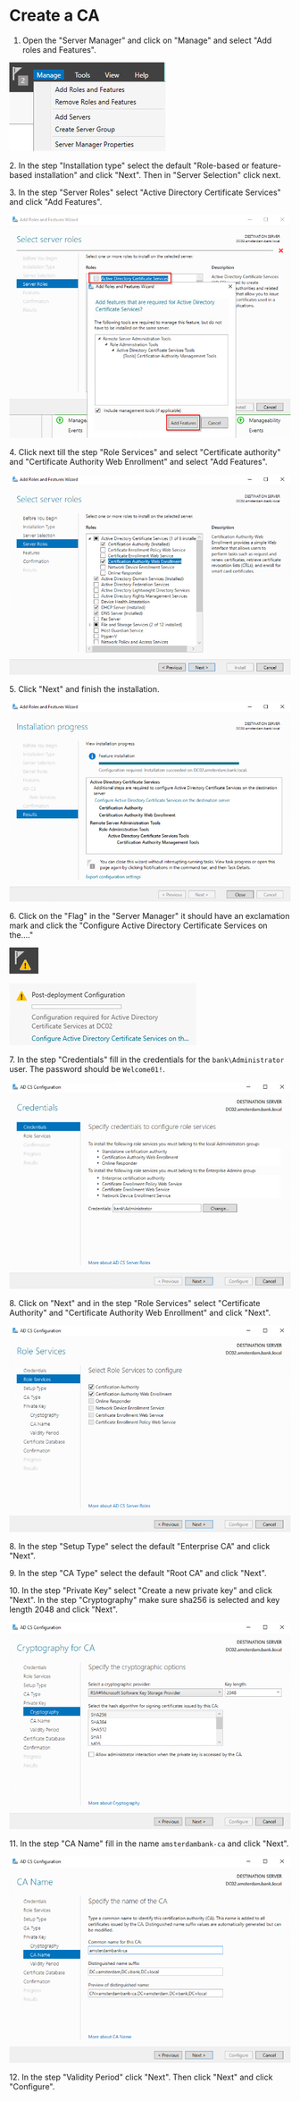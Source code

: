 # Create a CA

1. Open the "Server Manager" and click on "Manage" and select "Add roles and Features".

![](<../../../../../.gitbook/assets/image (15).png>)

2\. In the step "Installation type" select the default "Role-based or feature-based installation" and click "Next". Then in "Server Selection" click next.

3\. In the step "Server Roles" select "Active Directory Certificate Services" and click "Add Features".

![](<../../../../../.gitbook/assets/image (28).png>)

4\. Click next till the step "Role Services" and select "Certificate authority" and "Certificate Authority Web Enrollment" and select "Add Features".

![](<../../../../../.gitbook/assets/image (3) (1).png>)

5\. Click "Next" and finish the installation.

![](<../../../../../.gitbook/assets/image (1) (1) (3).png>)

6\. Click on the "Flag" in the "Server Manager" it should have an exclamation mark and click the "Configure Active Directory Certificate Services on the...."

![](<../../../../../.gitbook/assets/image (20).png>)

![](<../../../../../.gitbook/assets/image (21).png>)

7\. In the step "Credentials" fill in the credentials for the `bank\Administrator` user. The password should be `Welcome01!`.

![](<../../../../../.gitbook/assets/image (18).png>)

8\. Click on "Next" and in the step "Role Services" select "Certificate Authority" and "Certificate Authority Web Enrollment" and click "Next".

![](<../../../../../.gitbook/assets/image (2) (1).png>)

8\. In the step "Setup Type" select the default "Enterprise CA" and click "Next".

9\. In the step "CA Type" select the default "Root CA" and click "Next".

10\. In the step "Private Key" select "Create a new private key" and click "Next". In the step "Cryptography" make sure sha256 is selected and key length 2048 and click "Next".

![](<../../../../../.gitbook/assets/image (12).png>)

11\. In the step "CA Name" fill in the name `amsterdambank-ca` and click "Next".

![](<../../../../../.gitbook/assets/image (5) (2).png>)

12\. In the step "Validity Period" click "Next". Then click "Next" and click "Configure".
